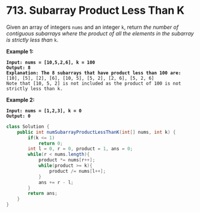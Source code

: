 # 713. Subarray Product Less Than K

Given an array of integers `nums` and an integer `k`, return _the number of contiguous subarrays where the product of all the elements in the subarray is strictly less than_ `k`.

&#x20;

**Example 1:**

<pre><code><strong>Input: nums = [10,5,2,6], k = 100
</strong><strong>Output: 8
</strong><strong>Explanation: The 8 subarrays that have product less than 100 are:
</strong>[10], [5], [2], [6], [10, 5], [5, 2], [2, 6], [5, 2, 6]
Note that [10, 5, 2] is not included as the product of 100 is not strictly less than k.
</code></pre>

**Example 2:**

<pre><code><strong>Input: nums = [1,2,3], k = 0
</strong><strong>Output: 0
</strong></code></pre>

```java
class Solution {
    public int numSubarrayProductLessThanK(int[] nums, int k) {
        if(k <= 1)
            return 0;
        int l = 0, r = 0, product = 1, ans = 0;
        while(r < nums.length){
            product *= nums[r++];
            while(product >= k){
                product /= nums[l++];
            }
            ans += r - l;
        }
        return ans;
    }
}
```
